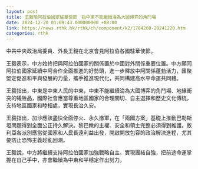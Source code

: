 ```yaml
---
layout: post
title: 王毅晤阿拉伯國家駐華使節　指中東不能繼續淪為大國博弈的角鬥場
date: 2024-12-20 01:09:43.000000000 +08:00
link: https://news.rthk.hk/rthk/ch/component/k2/1784260-20241220.htm
categories: rthk
---
```


中共中央政治局委員、外長王毅在北京會見阿拉伯各國駐華使節。

王毅表示，中方始終把與阿拉伯國家的關係置於中國對外關係重要位置。中方願同阿拉伯國家延續中阿合作全面推進的好勢頭，進一步釋放中阿關係蓬勃活力，匯聚堅定促進和平與發展的力量，攜手推進現代化，共同構建高水平命運共同體。

王毅指出，中東是中東人民的中東，中東不能繼續淪為大國博弈的角鬥場、地緣衝突的犧牲品，國際社會應當尊重地區國家的合理關切、自主選擇和歷史文化傳統，支持地區國家和睦相處，實現長治久安。

王毅指出，加沙應該盡快全面停火、永久撤軍，在「兩國方案」基礎上推動巴勒斯坦問題得到全面公正持久解決。黎巴嫩的主權、安全和領土完整必須得到維護。敘利亞各派別應當從國家和人民長遠利益出發，開啟開放包容的政治解決進程，尤其要防止恐怖主義趁亂回潮。

王毅說，中方將繼續支持阿拉伯國家加強戰略自主、實現團結自強，把前途命運掌握在自己手中，亦會繼續為中東和平穩定作出努力。

